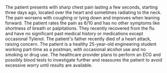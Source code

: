 The patient presents with sharp chest pain lasting a few seconds, starting three days ago, located over the heart and sometimes radiating to the neck. The pain worsens with coughing or lying down and improves when leaning forward. The patient rates the pain as 6/10 and has no other symptoms like shortness of breath or palpitations. They recently recovered from the flu and have no significant past medical history or medications except occasional Tylenol. The patient's father recently died of a heart attack, raising concern. The patient is a healthy 25-year-old engineering student working part-time as a postman, with occasional alcohol use and no smoking or drug use. The healthcare provider plans to perform an ECG and possibly blood tests to investigate further and reassures the patient to avoid excessive worry until results are available.
